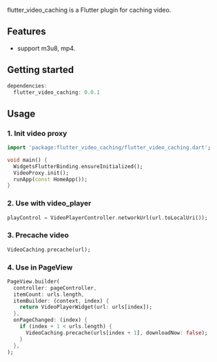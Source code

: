 flutter_video_caching is a Flutter plugin for caching video.

## Features
* support m3u8, mp4.

## Getting started
``` dart
dependencies:
  flutter_video_caching: 0.0.1
```

## Usage

### 1. Init video proxy
``` dart
import 'package:flutter_video_caching/flutter_video_caching.dart';

void main() {
  WidgetsFlutterBinding.ensureInitialized();
  VideoProxy.init();
  runApp(const HomeApp());
}
```

### 2. Use with video_player
``` dart
playControl = VideoPlayerController.networkUrl(url.toLocalUri());
```

### 3. Precache video
``` dart
VideoCaching.precache(url);
```

### 4. Use in PageView
``` dart
PageView.builder(
  controller: pageController,
  itemCount: urls.length,
  itemBuilder: (context, index) {
    return VideoPlayerWidget(url: urls[index]);
  },
  onPageChanged: (index) {
    if (index + 1 < urls.length) {
      VideoCaching.precache(urls[index + 1], downloadNow: false);
    }
  },
);
```